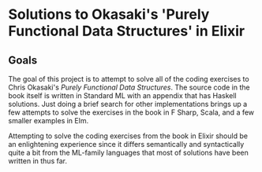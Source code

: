 # Solutions to Okasaki's 'Purely Functional Data Structures' in Elixir

## Goals

The goal of this project is to attempt to solve all of the coding exercises to Chris Okasaki's _Purely Functional Data Structures_.
The source code in the book itself is written in Standard ML with an appendix that has Haskell solutions. Just doing a brief
search for other implementations brings up a few attempts to solve the exercises in the book in F Sharp, Scala, and a few
smaller examples in Elm.

Attempting to solve the coding exercises from the book in Elixir should be an enlightening experience since it differs semantically
and syntactically quite a bit from the ML-family languages that most of solutions have been written in thus far.
